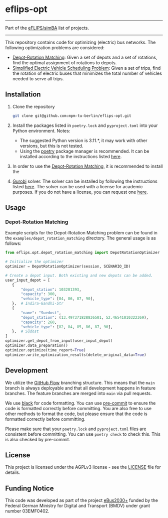# eflips-opt

---

Part of the [eFLIPS/simBA](https://github.com/stars/ludgerheide/lists/ebus2030) list of projects.

---

This repository contains code for optimizing (electric) bus networks. The following optimization problems are considered:

- [Depot-Rotation Matching](#depot-rotation-matching): Given a set of depots and a set of rotations, find the optimal assignment of rotations to depots.
- [Simplified Electric Vehicle Scheduling Problem](#simplified-electric-vehicle-scheduling-problem): Given a set of trips, find the rotation of electric buses that minimizes the total number of vehicles needed to serve all trips.


## Installation
1. Clone the repository
    ```bash 
    git clone git@github.com:mpm-tu-berlin/eflips-opt.git
    ```

2. Install the packages listed in `poetry.lock` and `pyproject.toml` into your Python environment. Notes:
    - The suggested Python version is 3.11.*, it may work with other versions, but this is not tested.
    - Using the [poetry](https://python-poetry.org/) package manager is recommended. It can be installed according to the
      instructions listed [here](https://python-poetry.org/docs/#installing-with-the-official-installer).

3. In order to use the [Depot-Rotation Matching](#depot-rotation-matching), it is recommended to install the 
4. [Gurobi](https://www.gurobi.com/) solver. The solver can be installed by following the instructions listed [here](https://support.gurobi.com/hc/en-us/articles/4534161999889-How-do-I-install-Gurobi-Optimizer). 
   The solver can be used with a license for academic purposes. If you do not have a license, you can request one [here](https://www.gurobi.com/academia/academic-program-and-licenses/).

## Usage

### Depot-Rotation Matching

Example scripts for the Depot-Rotation Matching problem can be found in the `examples/depot_rotation_matching` directory.
The general usage is as follows:

```python
from eflips.opt.depot_rotation_matching import DepotRotationOptimizer

# Initialize the optimizer
optimizer = DepotRotationOptimizer(session, SCENARIO_ID)

# Create a depot input. Both existing and new depots can be added.
user_input_depot = [
   {
       "depot_station": 103281393,
       "capacity": 300,
       "vehicle_type": [84, 86, 87, 90],
   },  # Indira-Gandhi-Str
   {
       "name": "Suedost",
       "depot_station": (13.497371828836501, 52.46541010322369),
       "capacity": 260,
       "vehicle_type": [82, 84, 85, 86, 87, 90],
   },  # Südost
]
optimizer.get_depot_from_input(user_input_depot)
optimizer.data_preparation()
optimizer.optimize(time_report=True)
optimizer.write_optimization_results(delete_original_data=True)
```

## Development

We utilize the [GitHub Flow](https://docs.github.com/get-started/quickstart/github-flow) branching structure. This means
that the `main` branch is always deployable and that all development happens in feature branches. The feature branches
are merged into `main` via pull requests.

We use [black](https://black.readthedocs.io/en/stable/) for code formatting. You can use 
[pre-commit](https://pre-commit.com/) to ensure the code is formatted correctly before committing. You are also free to
use other methods to format the code, but please ensure that the code is formatted correctly before committing.

Please make sure that your `poetry.lock` and `pyproject.toml` files are consistent before committing. You can use `poetry check` to check this. This is also checked by pre-commit.

## License

This project is licensed under the AGPLv3 license - see the [LICENSE](LICENSE.md) file for details.

## Funding Notice

This code was developed as part of the project [eBus2030+](https://www.now-gmbh.de/projektfinder/e-bus-2030/) funded by the Federal German Ministry for Digital and Transport (BMDV) under grant number 03EMF0402.
